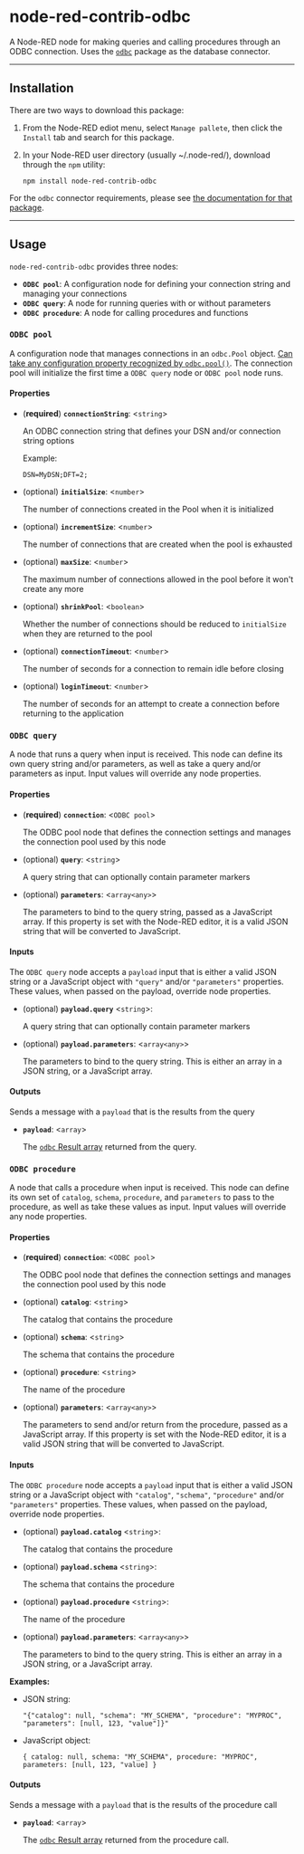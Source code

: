 # node-red-contrib-odbc

A Node-RED node for making queries and calling procedures through an ODBC connection. Uses the [`odbc`](https://www.npmjs.com/package/odbc) package as the database connector.

---
## Installation

There are two ways to download this package:

1. From the Node-RED ediot menu, select `Manage pallete`, then click the `Install` tab and search for this package.

2. In your Node-RED user directory (usually ~/.node-red/), download through the `npm` utility:
    ```
    npm install node-red-contrib-odbc
    ```

For the `odbc` connector requirements, please see [the documentation for that package](https://www.npmjs.com/package/odbc#requirements).

---
## Usage

`node-red-contrib-odbc` provides three nodes:

* **`ODBC pool`**: A configuration node for defining your connection string and managing your connections
* **`ODBC query`**: A node for running queries with or without parameters
* **`ODBC procedure`**: A node for calling procedures and functions

### `ODBC pool`

A configuration node that manages connections in an `odbc.Pool` object. [Can take any configuration property recognized by `odbc.pool()`](https://www.npmjs.com/package/odbc#constructor-odbcpoolconnectionstring). The connection pool will initialize the first time a `ODBC query` node or `ODBC pool` node runs.

#### Properties

* (**required**) **`connectionString`**: <`string`>

  An ODBC connection string that defines your DSN and/or connection string options

  Example:
  ```
  DSN=MyDSN;DFT=2;
  ```
* (optional) **`initialSize`**: <`number`>

  The number of connections created in the Pool when it is initialized

* (optional) **`incrementSize`**: <`number`>

  The number of connections that are created when the pool is exhausted

* (optional) **`maxSize`**: <`number`>

  The maximum number of connections allowed in the pool before it won't create any more

* (optional) **`shrinkPool`**: <`boolean`>

  Whether the number of connections should be reduced to `initialSize` when they are returned to the pool

* (optional) **`connectionTimeout`**: <`number`>

  The number of seconds for a connection to remain idle before closing

* (optional) **`loginTimeout`**: <`number`>

  The number of seconds for an attempt to create a connection before returning to the application

### `ODBC query`

A node that runs a query when input is received. This node can define its own query string and/or parameters, as well as take a query and/or parameters as input. Input values will override any node properties.

#### Properties

* (**required**) **`connection`**: <`ODBC pool`>

  The ODBC pool node that defines the connection settings and manages the connection pool used by this node

* (optional) **`query`**: <`string`>

  A query string that can optionally contain parameter markers

* (optional) **`parameters`**: <`array<any>`>

  The parameters to bind to the query string, passed as a JavaScript array. If this property is set with the Node-RED editor, it is a valid JSON string that will be converted to JavaScript.

#### Inputs

The `ODBC query` node accepts a `payload` input that is either a valid JSON string or a JavaScript object with `"query"` and/or `"parameters"` properties. These values, when passed on the payload, override node properties.

* (optional) **`payload.query`** <`string`>:

  A query string that can optionally contain parameter markers

* (optional) **`payload.parameters`**: <`array<any>`>

  The parameters to bind to the query string. This is either an array in a JSON string, or a JavaScript array.

#### Outputs

Sends a message with a `payload` that is the results from the query

* **`payload`**: <`array`>

  The [`odbc` Result array](https://www.npmjs.com/package/odbc#result-array) returned from the query.

### `ODBC procedure`

A node that calls a procedure when input is received. This node can define its own set of `catalog`, `schema`, `procedure`, and `parameters` to pass to the procedure, as well as take these values as input. Input values will override any node properties.

#### Properties

* (**required**) **`connection`**: <`ODBC pool`>

  The ODBC pool node that defines the connection settings and manages the connection pool used by this node

* (optional) **`catalog`**: <`string`>

  The catalog that contains the procedure

* (optional) **`schema`**: <`string`>

  The schema that contains the procedure

* (optional) **`procedure`**: <`string`>

  The name of the procedure

* (optional) **`parameters`**: <`array<any>`>

  The parameters to send and/or return from the procedure, passed as a JavaScript array. If this property is set with the Node-RED editor, it is a valid JSON string that will be converted to JavaScript.

#### Inputs

The `ODBC procedure` node accepts a `payload` input that is either a valid JSON string or a JavaScript object with `"catalog"`, `"schema"`, `"procedure"` and/or `"parameters"` properties. These values, when passed on the payload, override node properties.

* (optional) **`payload.catalog`** <`string`>:

  The catalog that contains the procedure

* (optional) **`payload.schema`** <`string`>:

  The schema that contains the procedure

* (optional) **`payload.procedure`** <`string`>:

  The name of the procedure

* (optional) **`payload.parameters`**: <`array<any>`>

  The parameters to bind to the query string. This is either an array in a JSON string, or a JavaScript array.

**Examples:**

* JSON string:

  `"{"catalog": null, "schema": "MY_SCHEMA", "procedure": "MYPROC", "parameters": [null, 123, "value"]}"`

* JavaScript object:

  `{ catalog: null, schema: "MY_SCHEMA", procedure: "MYPROC", parameters: [null, 123, "value] }`


#### Outputs

Sends a message with a `payload` that is the results of the procedure call

* **`payload`**: <`array`>

  The [`odbc` Result array](https://www.npmjs.com/package/odbc#result-array) returned from the procedure call.